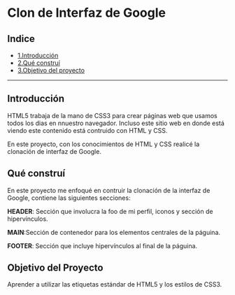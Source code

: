 # Clon de Interfaz de Google 

## Indice

* [1.Introducción](https://github.com/Aranza-Pulido/ClondeGoogle/blob/main/README.md#introducci%C3%B3n)
* [2.Qué construí](#)
* [3.Objetivo del proyecto](#)

****

## Introducción 
HTML5 trabaja de la mano de CSS3 para crear páginas web que usamos todos los dias en nnuestro navegador. Incluso este sitio web en donde está viendo este contenido está contruido con HTML y CSS.

En este proyecto, con los conocimientos de HTML y CSS realicé la clonación de interfaz de Google.

## Qué construí
En este proyecto me enfoqué en contruir la clonación de la interfaz de Google, contiene las siguientes secciones:

 **HEADER**: Sección que involucra la foo de mi perfil, iconos y sección de hipervínculos.
 
 **MAIN**:Sección de contenedor para los elementos centrales de la páguina.
 
 **FOOTER**: Sección que incluye hipervínculos al final de la páguina.
 
 ## Objetivo del Proyecto
 Aprender a utilizar las etiquetas estándar de HTML5 y los estilos de CSS3.
